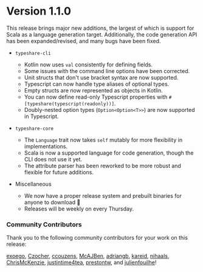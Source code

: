 # Version 1.1.0

This release brings major new additions, the largest of which is support for Scala as a language generation target. 
Additionally, the code generation API has been expanded/revised, and many bugs have been fixed.

* `typeshare-cli`
  * Kotlin now uses `val` consistently for defining fields.
  * Some issues with the command line options have been corrected.
  * Unit structs that don't use bracket syntax are now supported.
  * Typescript can now handle type aliases of optional types.
  * Empty structs are now represented as objects in Kotlin.
  * You can now define read-only Typescript properties with `#[typeshare(typescript(readonly))]`.
  * Doubly-nested option types (`Option<Option<T>>`) are now supported in Typescript.

* `typeshare-core`
  * The `Language` trait now takes `self` mutably for more flexibility in implementations.
  * Scala is now a supported language for code generation, though the CLI does not use it yet.
  * The attribute parser has been reworked to be more robust and flexible for future additions.

* Miscellaneous
  * We now have a proper release system and prebuilt binaries for anyone to download 🎉
  * Releases will be weekly on every Thursday.

### Community Contributors
Thank you to the following community contributors for your work on this release:

[exoego](https://github.com/exoego), [Czocher](https://github.com/Czocher), [ccouzens](https://github.com/ccouzens),
[McAJBen](https://github.com/McAJBen), [adriangb](https://github.com/adriangb), [kareid](https://github.com/kareid),
[nihaals](https://github.com/nihaals), [ChrisMcKenzie](https://github.com/ChrisMcKenzie), [justintime4tea](https://github.com/justintime4tea),
[prestontw](https://github.com/prestontw), and [julienfouilhe](https://github.com/julienfouilhe)!